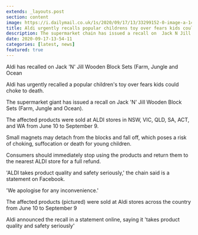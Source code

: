 ```yaml
---
extends: _layouts.post
section: content
image: https://i.dailymail.co.uk/1s/2020/09/17/13/33299152-0-image-a-14_1600345447286.jpg 
title: Aldi urgently recalls popular childrens toy over fears kids could choke to death  
description: The supermarket chain has issued a recall on  Jack N Jill Wooden Block Sets (Farm, Jungle and Ocean) over fears children could choke to death. 
date: 2020-09-17-13-54-11 
categories: [latest, news] 
featured: true 
--- 
```

Aldi has recalled on Jack 'N' Jill Wooden Block Sets (Farm, Jungle and Ocean

Aldi has urgently recalled a popular children's toy over fears kids could choke to death. 

The supermarket giant has issued a recall on Jack 'N' Jill Wooden Block Sets (Farm, Jungle and Ocean).

The affected products were sold at ALDI stores in NSW, VIC, QLD, SA, ACT, and WA from June 10 to September 9. 

Small magnets may detach from the blocks and fall off, which poses a risk of choking, suffocation or death for young children.

Consumers should immediately stop using the products and return them to the nearest ALDI store for a full refund. 

'ALDI takes product quality and safety seriously,' the chain said is a statement on Facebook. 

'We apologise for any inconvenience.' 

The affected products (pictured) were sold at Aldi stores across the country from June 10 to September 9

Aldi announced the recall in a statement online, saying it 'takes product quality and safety seriously'


